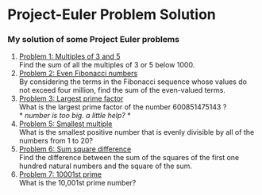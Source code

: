# Project-Euler Problem Solution
### My solution of some Project Euler problems <br>
1. [Problem 1: Multiples of 3 and 5](ProjectEulerProblemSolution/src/Problems/Problem1.java) <br> Find the sum of all the multiples of 3 or 5 below 1000.
2. [Problem 2: Even Fibonacci numbers](ProjectEulerProblemSolution/src/Problems/Problem2.java) <br> By considering the terms in the Fibonacci sequence whose values do not exceed four million, find the sum of the even-valued terms.
3. [Problem 3: Largest prime factor](ProjectEulerProblemSolution/src/Problems/Problem3.java) <br> What is the largest prime factor of the number 600851475143 ? <br>* *number is too big. a little help?* *  
4. [Problem 5: Smallest multiple](ProjectEulerProblemSolution/src/Problems/Problem5.java) <br>What is the smallest positive number that is evenly divisible by all of the numbers from 1 to 20?
5. [Problem 6: Sum square difference](ProjectEulerProblemSolution/src/Problems/Problem6.java) <br> Find the difference between the sum of the squares of the first one hundred natural numbers and the square of the sum.
6. [Problem 7: 10001st prime](ProjectEulerProblemSolution/src/Problems/Problem7.java) <br> What is the 10,001st prime number?
